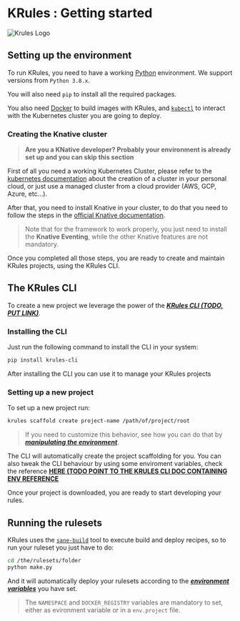 # KRules : Getting started

![Krules Logo](https://github.com/airspot-dev/krules/blob/feature/docs/.support/krules_ext_logo.png)

## Setting up the environment

To run KRules, you need to have a working [Python](https://python.org) environment. We support versions from `Python 3.8.x`.

You will also need `pip` to install all the required packages.

You also need [Docker](https://docs.docker.com/get-started) to build images with KRules, and [`kubectl`](https://kubernetes.io/docs/setup) to interact with the Kubernetes cluster you are going to deploy.

### Creating the Knative cluster

> **Are you a KNative developer? Probably your environment is already set up and you can skip this section**

First of all you need a working Kubernetes Cluster, please refer to the [kubernetes documentation](https://kubernetes.io/docs/tutorials/kubernetes-basics) about the creation of a cluster in your personal cloud, or just use a managed cluster from a cloud provider (AWS, GCP, Azure, etc...).

After that, you need to install Knative in your cluster, to
do that you need to follow the steps in the
[official Knative documentation](https://knative.dev/docs/admin/install).

> Note that for the framework to work properly, you just
> need to install the **Knative Eventing**, while the other
> Knative features are not mandatory.

Once you completed all those steps, you are ready to create
and maintain KRules projects, using the KRules CLI.

## The KRules CLI

To create a new project we leverage the power of the
[***KRules CLI (TODO, PUT LINK)***](./TODO).

### Installing the CLI

Just run the following command to install the CLI in your
system:

``` bash
pip install krules-cli
```

After installing the CLI you can use it to manage your KRules projects

### Setting up a new project

To set up a new project run:

``` bash
krules scaffold create project-name /path/of/project/root
```

> If you need to customize this behavior, see how you can do that by [***manipulating the environment***](./krules-environment).

The CLI will automatically create the project scaffolding for you. You can also tweak the CLI behaviour by using some enviroment variables, check the reference [**HERE (TODO POINT TO THE KRULES CLI DOC CONTAINING ENV REFERENCE**](./TODO)

Once your project is downloaded, you are ready to start developing your rules.

## Running the rulesets

KRules uses the [`sane-build`](https://github.com/mikeevmm/sane) tool to execute build and deploy recipes, so to run your ruleset you just have to do:

``` bash
cd /the/rulesets/folder
python make.py
```

And it will automatically deploy your rulesets according to the [***environment variables***](./krules-environment) you have set.

> The `NAMESPACE` and `DOCKER_REGISTRY` variables are mandatory to set, either as evironment variable or in a `env.project` file.

